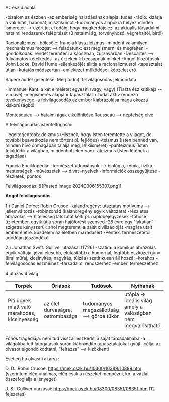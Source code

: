 
Az ész diadala

-bizalom az észben
-az emberiség haladásának alapja: tudás
-rádió: kizárja a vak hitet, babonát, misztikumot
-tudományos alapokra helyez minden ismeretet --> ezért jut el odáig, hogy megkérdőjelezi az aktuális társadalmi hatalmi rendszerek felépítését (3 hatalmi ág, törvényhozó, végrehajtói, bírói)

Racionalizmus: 
-bölcsője: francia klasszicizmus
-mindent valamilyen mechanizmus mozgat --> feladatunk: ezt megismerni és megfejteni
-gondolkodás: rendet teremteni a káoszban, zűrzavarban
-Descartes --> folyamatos kételkedés
-az érzékeink becsapnak minket
-Angol filozófusok: John Locke, David Hume
-ellenkezőjét állítja a racionalizmusról
-tapasztalat útján
-kutatás módszertan
-emlékezet működése
-képzelet erő

Sapere audé! (jelentése: Merj tudni), felvilágosodás jelmondata

-Immanuel Kant: a két elméletet egyesíti (vagy, vagy) (Tiszta ész kritikája --> műve)
-megismerés alapja = tapasztalat + tudat aktív rendező tevékenysége
-a felvilágosodás az ember kiábrázolása maga okozza kiskorúságból

Montesquieu --> hatalmi ágak elkülönítése
Rousseau --> népfelség elve

A felvilágosodás istenfelfogásai:

-legelterjedtebb: deizmus (Hisznek, hogy Isten teremtette a világot, de további beavatkozás nem történt pl. fejlődés)
-teizmus (Isten benned van, minden hívő önmagában találja meg, lelkiismeret)
-panteizmus (Isten feloldódik a világban, mindenhol jelen van)
-ateizmus (Isten létének a tagadása)

Francia Enciklopédia: 
-természettudományok --> biológia, kémia, fizika
-mesterségek
-művészetek --> divat
-nyelvek
-információk összegyűjtése
-részletek, pontos

Felvilágosodás:
![[Pasted image 20240306155307.png]]


**Angol felvilágosodás**

1.) Daniel Defoe: Robin Crusoe
-kalandregény: utaztatás motívuma --> jellemváltozás
-robinzonád (kalandregény egyik változata)
-részletes ábrázolás --> hitelesség látszatát kelti pl. naplóbejegyzések
-főhőse üzletember, egyik útja során hajótörést szenved
-28 évre egy "lakatlan" szigetre kényszerül: ahol megteremti a saját civilizációját
-magára utalt ember életre: küzdelem az életben maradásért
-Péntek: természetétől adódóan jószándékú

2.) Jonathan Swift: Gulliver utazásai (1726)
-szatíra: a komikus ábrázolás egyik válfaja, jóval élesebb, elutasítóbb a humornál, legfőbb eszközei gúny (lírai műfaj, kicsinyítés, nagyítás, túlzás)
szatirikusan áll hozzá: 
				-korához
				-felvilágosodás eszméihez
				-társadalmi rendszerhez
				-emberi természethez
				

4 utazás 4 világ

| Törpék                                        | Óriások                          | Tudósok                                   | Nyihahák                                                      |
| --------------------------------------------- | -------------------------------- | ----------------------------------------- | ------------------------------------------------------------- |
| Piti ügyek miatt való marakodás, kicsinyesség | az élet durvaságra, ostrombasága | tudományos megszállottság --> görbe tükör | utópia -> ideális világ amely a valóságban nem megvalósítható |

Főhős tragédiája: nem tud visszailleszkedni a saját társadalmába
-a világokba tett látogatások során kiábrándító tapasztalatokat gyűjt
-célja: az olvasót elgondolkodtatni, "felrázza" --> kizökkenti

Esetleg ha olvasni akarsz:

D. D.: Robin Crusoe: https://mek.oszk.hu/10300/10389/10389.htm (szerintem elég unalmas, elég csak a részeket megnézni, kb. a vázlat összefoglalja a lényeget)

J. S.: Gulliver utazásai: https://mek.oszk.hu/08300/08351/08351.htm (12 fejezetes)

